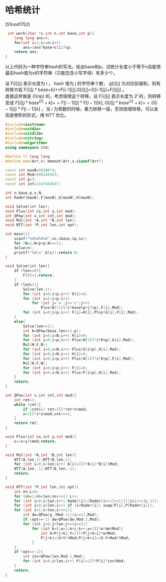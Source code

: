 # 哈希统计
[51nod1752]

```cpp
 int work(char *s,int n,int base,int p){
    long long ans=0;
    for(int i=1;i<=n;i++)
        ans=(ans*base+s[i])%p;
    return ans;
}
```
以上代码为一种字符串hash的写法，给出base和p，试统计长度小于等于n且能使最后hash值为x的字符串（只能包含小写字母）有多少个。

设 F[i][j] 表示长度为 i ， hash 值为 j 的字符串个数， g[i][j] 为对应前缀和。则有转移方程 F[i][j * base+k]+=F[i-1][j],G[i][j]=G[i-1][j]+F[i][j] 。  
直接这样做是 $O(np)$ 的，考虑倍增这个转移，设 F[i][j] 表示长度为 $2^i$ 的，则转移变成 $F[i][j * base ^ {i/2}+k]+=F[i-1][j] * F[i-1][k],G[i][j * base ^ {i/2}+k]+=G[i-1][j] * F[i-1][k]$ ，当 i 为奇数的时候，暴力转移一层，否则倍增转移。可以发现是卷积的形式，用 NTT 优化。

```cpp
#include<iostream>
#include<cstdio>
#include<cstdlib>
#include<cstring>
#include<algorithm>
using namespace std;

#define ll long long
#define mem(Arr,x) memset(Arr,x,sizeof(Arr))

const int maxN=50100*4;
const int Mod=998244353;
const int g=3;
const int inf=2147483647;

int n,base,p,x,N;
int Rader[maxN],F[maxN],G[maxN],H[maxN];

void Solve(int len);
void Plus(int &x,int y,int mod);
int QPow(int x,int cnt,int mod);
void Mul(int *A,int *B,int len);
void NTT(int *P,int len,int opt);

int main(){
	scanf("%d%d%d%d",&n,&base,&p,&x);
	for (N=1;N<p+p;N<<=1);
	Solve(n);
	printf("%d\n",G[x]);return 0;
}

void Solve(int len){
	if (len==0){
		F[0]=1;return;
	}
	if (len&1){
		Solve(len-1);
		for (int i=0;i<p;i++) H[i]=0;
		for (int i=0;i<p;i++)
			for (int j='a';j<='z';j++)
				Plus(H[(1ll*i*base%p+j)%p],F[i],Mod);
		for (int i=0;i<p;i++) F[i]=H[i],Plus(G[i],F[i],Mod);
	}
	else{
		Solve(len>>1);
		int b=QPow(base,len>>1,p);
		for (int i=0;i<N;i++) H[i]=0;
		for (int i=0;i<p;i++) Plus(H[1ll*i*b%p],G[i],Mod);
		Mul(H,F,N);
		for (int i=0;i<N;i++) Plus(G[i%p],H[i],Mod);
		for (int i=0;i<N;i++) H[i]=0;
		for (int i=0;i<p;i++) Plus(H[1ll*i*b%p],F[i],Mod);
		Mul(H,F,N);
		for (int i=0;i<p;i++) F[i]=0;
		for (int i=0;i<N;i++) Plus(F[i%p],H[i],Mod);
	}
	return;
}

int QPow(int x,int cnt,int mod){
	int ret=1;
	while (cnt){
		if (cnt&1) ret=1ll*ret*x%mod;
		x=1ll*x*x%mod;cnt>>=1;
	}
	return ret;
}

void Plus(int &x,int y,int mod){
	x=(x+y)%mod;return;
}

void Mul(int *A,int *B,int len){
	NTT(A,len,1);NTT(B,len,1);
	for (int i=0;i<len;i++) A[i]=1ll*A[i]*B[i]%Mod;
	NTT(A,len,-1);NTT(B,len,-1);
	return;
}

void NTT(int *P,int len,int opt){
	int nn,L=0;
	for (nn=1;nn<len;nn<<=1) L++;
	for (int i=0;i<len;i++) Rader[i]=(Rader[i>>1]>>1)|((i&1)<<(L-1));
	for (int i=0;i<len;i++) if (i<Rader[i]) swap(P[i],P[Rader[i]]);
	for (int i=1;i<len;i<<=1){
		int dw=QPow(g,(Mod-1)/(i<<1),Mod);
		if (opt==-1) dw=QPow(dw,Mod-2,Mod);
		for (int j=0;j<len;j+=(i<<1))
			for (int k=0,w=1;k<i;k++,w=1ll*w*dw%Mod){
				int X=P[j+k],Y=1ll*P[j+k+i]*w%Mod;
				P[j+k]=(X+Y)%Mod;P[j+k+i]=(X-Y+Mod)%Mod;
			}
	}
	if (opt==-1){
		int inv=QPow(len,Mod-2,Mod);
		for (int i=0;i<len;i++) P[i]=1ll*P[i]*inv%Mod;
	}
	return;
}
```